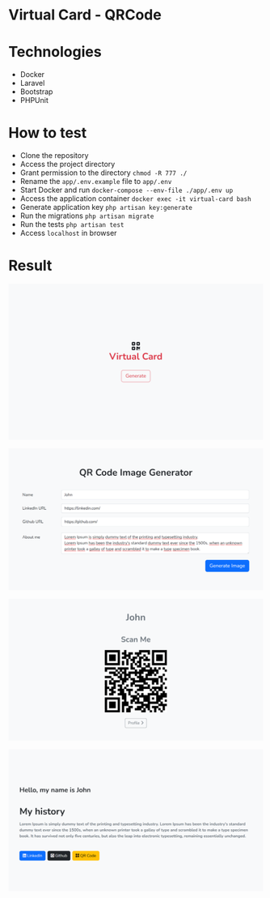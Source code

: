 # Virtual Card - QRCode

# Technologies
- Docker
- Laravel
- Bootstrap
- PHPUnit

# How to test
- Clone the repository
- Access the project directory
- Grant permission to the directory `chmod -R 777 ./`
- Rename the `app/.env.example` file to `app/.env`
- Start Docker and run `docker-compose --env-file ./app/.env up`
- Access the application container `docker exec -it virtual-card bash`
- Generate application key `php artisan key:generate`
- Run the migrations `php artisan migrate`
- Run the tests `php artisan test`
- Access `localhost` in browser

# Result

![Home](/screenshot/home.png "Home")

![Generate](/screenshot/generate.png "Generate")

![QRCode](/screenshot/qr-code.png "QRCode")

![Profile](/screenshot/profile.png "Profile")
